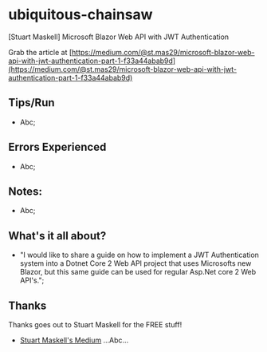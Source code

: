 # ubiquitous-chainsaw
[Stuart Maskell] Microsoft Blazor Web API with JWT Authentication

Grab the article at [https://medium.com/@st.mas29/microsoft-blazor-web-api-with-jwt-authentication-part-1-f33a44abab9d](https://medium.com/@st.mas29/microsoft-blazor-web-api-with-jwt-authentication-part-1-f33a44abab9d)

## Tips/Run

* Abc;

## Errors Experienced

* Abc;

## Notes:

* Abc;

## What's it all about?

* "I would like to share a guide on how to implement a JWT Authentication system into a Dotnet Core 2 Web API project that uses Microsofts new Blazor, but this same guide can be used for regular Asp.Net core 2 Web API's.";

## Thanks

Thanks goes out to Stuart Maskell for the FREE stuff!

* [Stuart Maskell's Medium](https://medium.com/@st.mas29) ...Abc...
